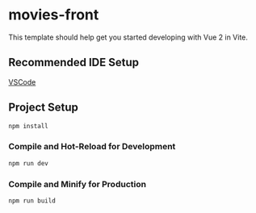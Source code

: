 # movies-front

This template should help get you started developing with Vue 2 in Vite.

## Recommended IDE Setup

[VSCode](https://code.visualstudio.com/)


## Project Setup

```sh
npm install
```

### Compile and Hot-Reload for Development

```sh
npm run dev
```

### Compile and Minify for Production

```sh
npm run build
```

